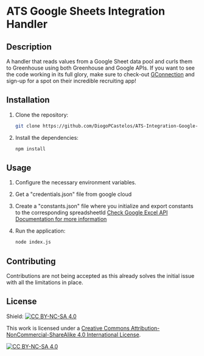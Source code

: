 # ATS Google Sheets Integration Handler

## Description

A handler that reads values from a Google Sheet data pool and curls them to Greenhouse using both Greenhouse and Google APIs. If you want to see the code working in its full glory, make sure to check-out [GConnection](https://www.gconnection.nl/) and sign-up for a spot on their incredible recruiting app!

## Installation

1. Clone the repository:

   ```bash
   git clone https://github.com/DiogoPCastelos/ATS-Integration-Google-Sheets-Handler.git
   ```

2. Install the dependencies:

   ```bash
   npm install
   ```

## Usage

1. Configure the necessary environment variables.

2. Get a "credentials.json" file from google cloud

3. Create a "constants.json" file where you initialize and export constants to the corresponding spreadsheetId [Check Google Excel API Documentation for more information](https://developers.google.com/sheets/api/guides/concepts)

4. Run the application:

   ```bash
   node index.js
   ```

## Contributing

Contributions are not being accepted as this already solves the initial issue with all the limitations in place.

## License

Shield: [![CC BY-NC-SA 4.0][cc-by-nc-sa-shield]][cc-by-nc-sa]

This work is licensed under a
[Creative Commons Attribution-NonCommercial-ShareAlike 4.0 International License][cc-by-nc-sa].

[![CC BY-NC-SA 4.0][cc-by-nc-sa-image]][cc-by-nc-sa]

[cc-by-nc-sa]: http://creativecommons.org/licenses/by-nc-sa/4.0/
[cc-by-nc-sa-image]: https://licensebuttons.net/l/by-nc-sa/4.0/88x31.png
[cc-by-nc-sa-shield]: https://img.shields.io/badge/License-CC%20BY--NC--SA%204.0-lightgrey.svg
